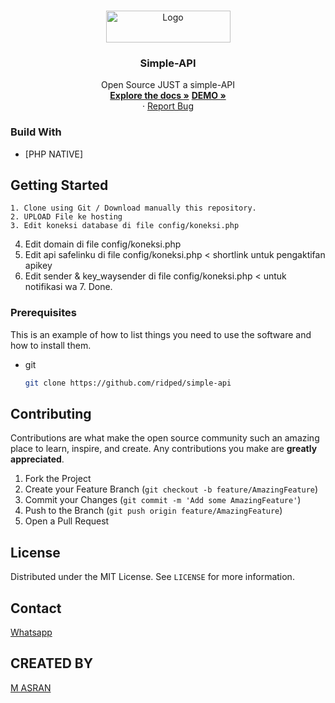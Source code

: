 <br />
<p align="center">
  <a href="https://github.com/ridped/simple-api">
    <img src="https://www.ridped.com/way/logo.png" alt="Logo" width="199" height="51">
  </a>

  <h3 align="center">Simple-API</h3>

  <p align="center">
    Open Source JUST a simple-API
    <br />
    <a href="https://github.com/ridped/simple-api"><strong>Explore the docs »</strong></a>
    <a href="https://api.ridped.com"><strong>DEMO »</strong></a>
    <br />
    ·
    <a href="https://github.com/ridped/simple-api/issues">Report Bug</a>
  </p>
</p>

### Build With

* [PHP NATIVE]


<!-- GETTING STARTED -->
## Getting Started

	1. Clone using Git / Download manually this repository.
	2. UPLOAD File ke hosting
	3. Edit koneksi database di file config/koneksi.php
  4. Edit domain di file config/koneksi.php
  5. Edit api safelinku di file config/koneksi.php < shortlink untuk pengaktifan apikey
  6. Edit sender & key_waysender di file config/koneksi.php < untuk notifikasi wa
	7. Done.
	
### Prerequisites

This is an example of how to list things you need to use the software and how to install them.
* git
  ```sh
  git clone https://github.com/ridped/simple-api
  ```


<!-- CONTRIBUTING -->
## Contributing

Contributions are what make the open source community such an amazing place to learn, inspire, and create. Any contributions you make are **greatly appreciated**.

1. Fork the Project
2. Create your Feature Branch (`git checkout -b feature/AmazingFeature`)
3. Commit your Changes (`git commit -m 'Add some AmazingFeature'`)
4. Push to the Branch (`git push origin feature/AmazingFeature`)
5. Open a Pull Request



<!-- LICENSE -->
## License

Distributed under the MIT License. See `LICENSE` for more information.



<!-- CONTACT -->
## Contact
<a href="https://wa.me/6285255646434">Whatsapp</a><br>

<!-- CREATED BY -->
## CREATED BY
<a href="https://wa.me/6285255646434">M ASRAN</a><br>
